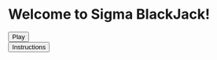 <head>
  <link rel="stylesheet" href="assets/css/style.css" />
</head>
<body>
  <div class="container content-container">
    <h1 class="blackjack-title">Welcome to Sigma BlackJack!</h1>
    <div
        class="button-container2"
        style="display: flex; justify-content: center; flex-direction: column"
      >
        <a href="https://eros-code.github.io/sigma-blackjack/blackjack.html"><button class="Play">Play</button></a>
        <a href="https://eros-code.github.io/sigma-blackjack/instructions.html"><button href="" class="instructions">Instructions</button></a>
    </div>
  </div>
</body>

